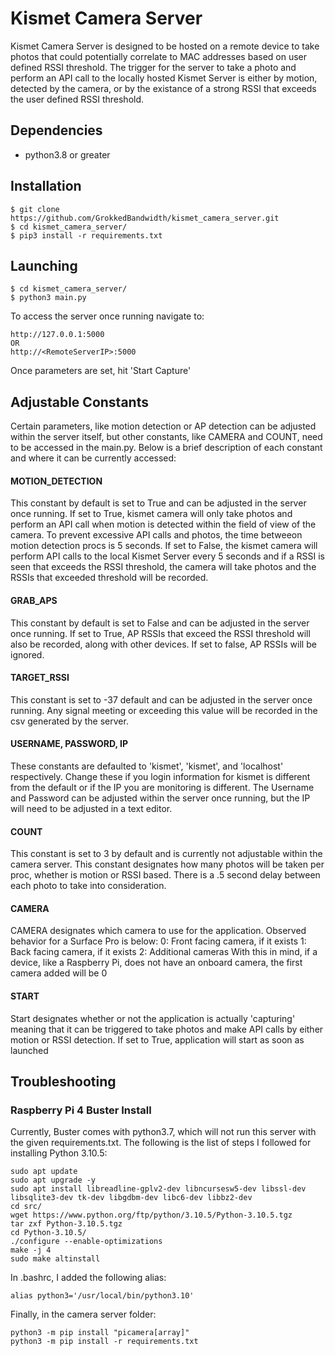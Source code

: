 # Kismet Camera Server

Kismet Camera Server is designed to be hosted on a remote device to take photos that could potentially correlate to MAC addresses based on user defined RSSI threshold.
The trigger for the server to take a photo and perform an API call to the locally hosted Kismet Server is either by motion, detected by the camera, or by the existance 
of a strong RSSI that exceeds the user defined RSSI threshold. 

## Dependencies
- python3.8 or greater

## Installation
```
$ git clone https://github.com/GrokkedBandwidth/kismet_camera_server.git
$ cd kismet_camera_server/
$ pip3 install -r requirements.txt
```
## Launching
```
$ cd kismet_camera_server/
$ python3 main.py

```
To access the server once running navigate to:
```
http://127.0.0.1:5000
OR
http://<RemoteServerIP>:5000

```
Once parameters are set, hit 'Start Capture'

## Adjustable Constants
Certain parameters, like motion detection or AP detection can be adjusted within the server itself, but other constants, like CAMERA and COUNT, need to be accessed in the main.py. Below is a brief description of each constant and where it can be currently accessed:

#### MOTION_DETECTION
This constant by default is set to True and can be adjusted in the server once running. If set to True, kismet camera will only take photos and perform an API call when motion is detected within the field of view of the camera. To prevent excessive API calls and photos, the time betweeon motion detection procs is 5 seconds. If set to False, the kismet camera will perform API calls to the local Kismet Server every 5 seconds and if a RSSI is seen that exceeds the RSSI threshold, the camera will take photos and the RSSIs that exceeded threshold will be recorded. 

#### GRAB_APS
This constant by default is set to False and can be adjusted in the server once running. If set to True, AP RSSIs that exceed the RSSI threshold will also be recorded, along with other devices. If set to false, AP RSSIs will be ignored.

#### TARGET_RSSI
This constant is set to -37 default and can be adjusted in the server once running. Any signal meeting or exceeding this value will be recorded in the csv generated by the server.

#### USERNAME, PASSWORD, IP
These constants are defaulted to 'kismet', 'kismet', and 'localhost' respectively. Change these if you login information for kismet is different from the default or if the IP you are monitoring is different. The Username and Password can be adjusted within the server once running, but the IP will need to be adjusted in a text editor.

#### COUNT
This constant is set to 3 by default and is currently not adjustable within the camera server. This constant designates how many photos will be taken per proc, whether is motion or RSSI based. There is a .5 second delay between each photo to take into consideration. 

#### CAMERA
CAMERA designates which camera to use for the application. Observed behavior for a Surface Pro is below:
0: Front facing camera, if it exists
1: Back facing camera, if it exists
2: Additional cameras
With this in mind, if a device, like a Raspberry Pi, does not have an onboard camera, the first camera added will be 0

#### START
Start designates whether or not the application is actually 'capturing' meaning that it can be triggered to take photos and make API calls by either motion or RSSI detection. If set to True, application will start as soon as launched

## Troubleshooting

### Raspberry Pi 4 Buster Install
Currently, Buster comes with python3.7, which will not run this server with the given requirements.txt. The following is the list of steps I followed for installing Python 3.10.5:
```
sudo apt update
sudo apt upgrade -y
sudo apt install libreadline-gplv2-dev libncursesw5-dev libssl-dev libsqlite3-dev tk-dev libgdbm-dev libc6-dev libbz2-dev
cd src/
wget https://www.python.org/ftp/python/3.10.5/Python-3.10.5.tgz
tar zxf Python-3.10.5.tgz
cd Python-3.10.5/
./configure --enable-optimizations
make -j 4
sudo make altinstall
```
In .bashrc, I added the following alias:
```
alias python3='/usr/local/bin/python3.10'
```
Finally, in the camera server folder:
```
python3 -m pip install "picamera[array]"
python3 -m pip install -r requirements.txt
```



